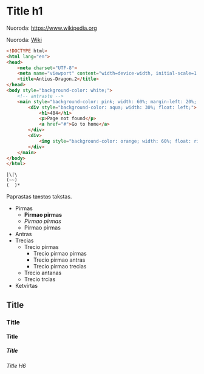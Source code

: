 # Title h1
Nuoroda: https://www.wikipedia.org

Nuoroda: [Wiki](https://www.wikipedia.org)

```html
<!DOCTYPE html>
<html lang="en">
<head>
    <meta charset="UTF-8">
    <meta name="viewport" content="width=device-width, initial-scale=1.0">
    <title>Antius-Dragon.2</title>
</head>
<body style="background-color: white;">
    <!-- antraste -->
    <main style="background-color: pink; width: 60%; margin-left: 20%; margin-right: 20%; margin-top: 10%; display: inline-block;"> 
        <div style="background-color: aqua; width: 30%; float: left;">
            <h1>404</h1>
            <p>Page not found</p>
            <a href="#">Go to home</a>
        </div>
        <div>
            <img style="background-color: orange; width: 60%; float: right; " src="./img/ufo.jpg" alt="Ateiviu lekste kuri vagia musu daiktus">
        </div>
    </main>
</body>
</html>
```


```
|\|\
(~~)
(  )*
```
Paprastas ~~taxstas~~ takstas.
- Pirmas
    -  **Pirmao pirmas**
    -  _Pirmao pirmas_
    -  Pirmao pirmas
- Antras
- Trecias
    - Trecio pirmas
        - Trecio pirmao pirmas
        - Trecio pirmao antras
        - Trecio pirmao trecias
    - Trecio antanas
    - Trecio trcias
- Ketvirtas
## Title
### Title
#### Title
##### Title
###### Title H6